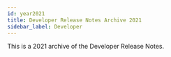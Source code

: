 ```yaml
---
id: year2021
title: Developer Release Notes Archive 2021
sidebar_label: Developer
---
```



This is a 2021 archive of the Developer Release Notes.
